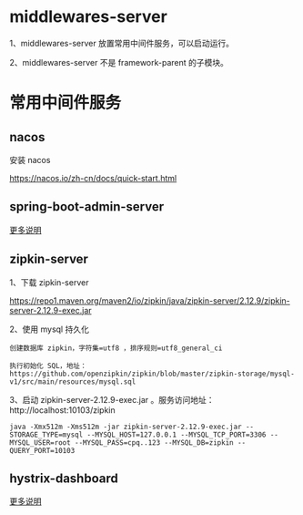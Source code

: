# middlewares-server
1、middlewares-server 放置常用中间件服务，可以启动运行。

2、middlewares-server 不是 framework-parent 的子模块。

# 常用中间件服务
## nacos
安装 nacos

https://nacos.io/zh-cn/docs/quick-start.html

## spring-boot-admin-server 
[更多说明](./middlewares-server-parent/spring-boot-admin-server/README.md)

## zipkin-server
1、下载 zipkin-server

https://repo1.maven.org/maven2/io/zipkin/java/zipkin-server/2.12.9/zipkin-server-2.12.9-exec.jar

2、使用 mysql 持久化

    创建数据库 zipkin，字符集=utf8 ，排序规则=utf8_general_ci

    执行初始化 SQL，地址：https://github.com/openzipkin/zipkin/blob/master/zipkin-storage/mysql-v1/src/main/resources/mysql.sql 

3、启动 zipkin-server-2.12.9-exec.jar 。服务访问地址：http://localhost:10103/zipkin

    java -Xmx512m -Xms512m -jar zipkin-server-2.12.9-exec.jar --STORAGE_TYPE=mysql --MYSQL_HOST=127.0.0.1 --MYSQL_TCP_PORT=3306 --MYSQL_USER=root --MYSQL_PASS=cpq..123 --MYSQL_DB=zipkin --QUERY_PORT=10103

## hystrix-dashboard
[更多说明](./middlewares-server-parent/hystrix-dashboard/README.md)
